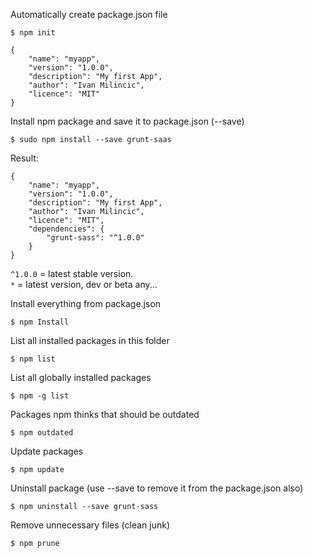 Automatically create package.json file
```
$ npm init
```

```
{
    "name": "myapp",
    "version": "1.0.0",
    "description": "My first App",
    "author": "Ivan Milincic",
    "licence": "MIT"
}
```

Install npm package and save it to package.json (--save)
```
$ sudo npm install --save grunt-saas
```
Result:
```
{
    "name": "myapp",
    "version": "1.0.0",
    "description": "My first App",
    "author": "Ivan Milincic",
    "licence": "MIT",
    "dependencies": {
        "grunt-sass": "^1.0.0"
    }
}
```
`^1.0.0` = latest stable version.    
`*` = latest version, dev or beta any...

Install everything from package.json
```
$ npm Install
```
List all installed packages in this folder
```
$ npm list
```
List all globally installed packages
```
$ npm -g list
```
Packages npm thinks that should be outdated
```
$ npm outdated
```
Update packages
```
$ npm update
```
Uninstall package (use --save to remove it from the package.json also)
```
$ npm uninstall --save grunt-sass
```
Remove unnecessary files (clean junk)
```
$ npm prune
```

